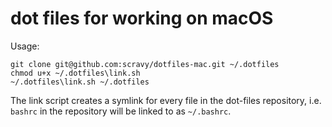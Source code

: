 # dot files for working on macOS

Usage:

	git clone git@github.com:scravy/dotfiles-mac.git ~/.dotfiles
	chmod u+x ~/.dotfiles\link.sh
	~/.dotfiles\link.sh ~/.dotfiles

The link script creates a symlink for every file in the dot-files repository,
i.e. `bashrc` in the repository will be linked to as `~/.bashrc`.

